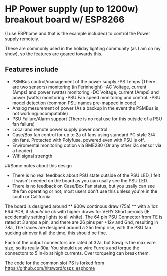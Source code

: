 # HP Power supply (up to 1200w) breakout board w/ ESP8266 
(I use ESPhome and that is the example included) to control the Power supply remotely. 

These are commonly used in the holiday lighting community (as I am on my show), so the features are geared towards this.

## Features include

- PSMBus control/management of the power supply
  -PS Temps (There are two sensors) monitoring (in Ferinheight)
  -AC Voltage, current (Amps) and power (watts) monitoring
  -DC Voltage, current (Amps) and power (watts) monitoring
  -PSU Fan speed monitoring and control.
  -PSU model detection (common PSU names pre-mapped in code)
- Analog mesurement of power (As a backup in the event the PSMBus is not working/incompatable)
- PSU Failure/Alarm support (There is no real use for this outside of a PSU fan failure)
- Local and remote power supply power control
- Case/Box fan control for up to 2a of fans using standard PC style 3/4 pin fans. Protected with Polyfuse, powered even with PSU is off.
- Enviromental monitoring option via BME280 (Or any other i2c sensor via a header)
- Wifi signal strength


##Some notes about this design

- There is no real feedback about PSU state outside of the PSU LED, I felt it wasn't needed on the board as you can usally see the PSU LED.
- There is no feedback on Case/Box Fan status, but you usally can see the fan operating or not; most users don't use this unless you're in the south or California.


The board is designed around ** 900w continous draw (75a) ** with a 1oz FR4 PCB, it *should* be ok with higher draws for VERY Short peroids (IE accidentally setting lights to all white). The 64 pin PSU Connector from TE is rated at 3 amps a pin, and there are 26 pins per +12v and Gnd, resulting in 78a, The traces are designed around a 25c temp rise, with the PSU fan sucking air over it all the time, this should be fine.

Each of the output connectors are rated at 32a, but 8awg is the max wire size, so its really 30a. You should use wire Furrels and torque the connectors to 5 in-lb at high currents. Over torqueing can break them.




The code for the common slot PS is forked from https://github.com/hitsword/csps_esphome